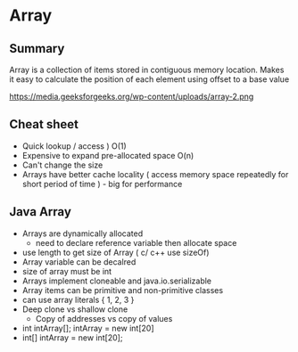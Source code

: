 # <h1> Array </h1>

## <h2> Summary 
Array is a collection of items stored in contiguous memory location. Makes it easy to calculate the position of each element using offset to a base value

https://media.geeksforgeeks.org/wp-content/uploads/array-2.png

## <h2> Cheat sheet 
* Quick lookup / access ) O(1)
* Expensive to expand pre-allocated space O(n)
* Can't change the size
* Arrays have better cache locality ( access memory space repeatedly for short period of time ) - big for performance



## <h2> Java Array
* Arrays are dynamically allocated
  * need to declare reference variable then allocate space
* use length to get size of Array ( c/ c++ use sizeOf)
* Array variable can be decalred
* size of array must be int
* Arrays implement cloneable and java.io.serializable
* Array items can be primitive and non-primitive classes
* can use array literals { 1, 2, 3 }
* Deep clone vs shallow clone
  * Copy of addresses vs copy of values
* int intArray[]; intArray = new int[20]
* int[] intArray = new int[20]; 
